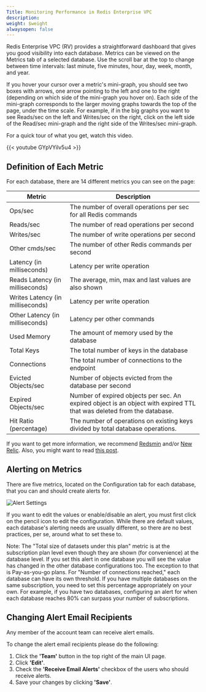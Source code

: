 ```yaml
---
Title: Monitoring Performance in Redis Enterprise VPC
description: 
weight: $weight
alwaysopen: false
---
```

Redis Enterprise VPC (RV) provides a straightforward dashboard that
gives you good visibility into each database. Metrics can be viewed on
the Metrics tab of a selected database. Use the scroll bar at the top to
change between time intervals: last minute, five minutes, hour, day,
week, month, and year.

If you hover your cursor over a metric's mini-graph, you should see two
boxes with arrows, one arrow pointing to the left and one to the right
(depending on which side of the mini-graph you hover on). Each side of
the mini-graph corresponds to the larger moving graphs towards the top
of the page, under the time scale. For example, if in the big graphs you
want to see Reads/sec on the left and Writes/sec on the right, click on
the left side of the Read/sec mini-graph and the right side of the
Writes/sec mini-graph.

For a quick tour of what you get, watch this video.

{{< youtube GYpVYilv5u4 >}}

## Definition of Each Metric

For each database, there are 14 different metrics you can see on the
page:

|  **Metric** | **Description** |
|------------|-----------------|
|  Ops/sec | The number of overall operations per sec for all Redis commands |
|  Reads/sec | The number of read operations per second |
|  Writes/sec | The number of write operations per second |
|  Other cmds/sec | The number of other Redis commands per second |
|  Latency (in milliseconds) | Latency per write operation |
|  Reads Latency (in milliseconds) | The average, min, max and last values are also shown |
|  Writes Latency (in milliseconds) | Latency per write operation |
|  Other Latency (in milliseconds) | Latency per other commands |
|  Used Memory | The amount of memory used by the database |
|  Total Keys | The total number of keys in the database |
|  Connections | The total number of connections to the endpoint |
|  Evicted Objects/sec | Number of objects evicted from the database per second |
|  Expired Objects/sec | Number of expired objects per sec. An expired object is an object with expired TTL that was deleted from the database. |
|  Hit Ratio (percentage) | The number of operations on existing keys divided by total database operations. |

If you want to get more information, we recommend
[Redsmin](https://www.redsmin.com/) and/or [New
Relic](https://newrelic.com/plugins/poison-pen-llc/28). Also, you might
want to read [this
post](/blog/secure-redis-ssl-added-to-redsmin-and-clients).

## Alerting on Metrics

There are five metrics, located on the Configuration tab for each
database, that you can and should create alerts for.

![Alert
Settings](/images/rv/alert_settings-2.png?width=600&height=151)

If you want to edit the values or enable/disable an alert, you must
first click on the pencil icon to edit the configuration. While there
are default values, each database's alerting needs are usually
different, so there are no best practices, per se, around what to set
these to.

Note: The "Total size of datasets under this plan" metric is at the
subscription plan level even though they are shown (for convenience) at
the database level. If you set this alert in one database you will see
the value has changed in the other database configurations too. The
exception to that is Pay-as-you-go plans. For "Number of connections
reached," each database can have its own threshold. If you have multiple
databases on the same subscription, you need to set this percentage
appropriately on your own. For example, if you have two databases,
configuring an alert for when each database reaches 80% can surpass your
number of subscriptions.

## Changing Alert Email Recipients

Any member of the account team can receive alert emails.

To change the alert email recipients please do the following:

1. Click the **'Team'** button in the top right of the main UI page.
1. Click **'Edit'**.
1. Check the **'Receive Email Alerts'** checkbox of the users who
    should receive alerts.
1. Save your changes by clicking **'Save'**.
